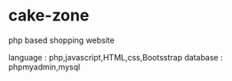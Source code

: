 # cake-zone
php based shopping website

language : php,javascript,HTML,css,Bootsstrap
database : phpmyadmin,mysql
